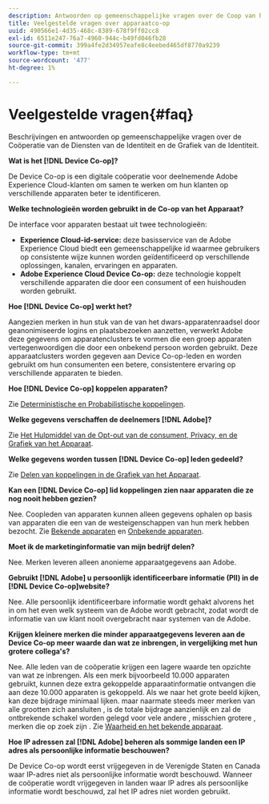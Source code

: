 ```yaml
---
description: Antwoorden op gemeenschappelijke vragen over de Coop van het Apparaat (de Coöperatie van de Diensten van de Identiteit en de Grafiek van de Identiteit).
title: Veelgestelde vragen over apparaatco-op
uuid: 490566e1-4d35-468c-8389-678f9ff02cc8
exl-id: 6511e247-76a7-4960-944c-b49fd046fb28
source-git-commit: 399a4fe2d34957eafe8c4eebed465df8770a9239
workflow-type: tm+mt
source-wordcount: '477'
ht-degree: 1%

---
```


# Veelgestelde vragen{#faq}

Beschrijvingen en antwoorden op gemeenschappelijke vragen over de Coöperatie van de Diensten van de Identiteit en de Grafiek van de Identiteit.

**Wat is het  [!DNL Device Co-op]?**

De Device Co-op is een digitale coöperatie voor deelnemende Adobe Experience Cloud-klanten om samen te werken om hun klanten op verschillende apparaten beter te identificeren.

**Welke technologieën worden gebruikt in de Co-op van het Apparaat?**

De interface voor apparaten bestaat uit twee technologieën:

* **Experience Cloud-id-service:** deze basisservice van de Adobe Experience Cloud biedt een gemeenschappelijke id waarmee gebruikers op consistente wijze kunnen worden geïdentificeerd op verschillende oplossingen, kanalen, ervaringen en apparaten.
* **Adobe Experience Cloud Device Co-op:** deze technologie koppelt verschillende apparaten die door een consument of een huishouden worden gebruikt.

**Hoe  [!DNL Device Co-op] werkt het?**

Aangezien merken in hun stuk van de van het dwars-apparatenraadsel door geanonimiseerde logins en plaatsbezoeken aanzetten, verwerkt Adobe deze gegevens om apparatenclusters te vormen die een groep apparaten vertegenwoordigen die door een onbekend persoon worden gebruikt. Deze apparaatclusters worden gegeven aan Device Co-op-leden en worden gebruikt om hun consumenten een betere, consistentere ervaring op verschillende apparaten te bieden.

**Hoe  [!DNL Device Co-op] koppelen apparaten?**

Zie [Deterministische en Probabilistische koppelingen](processes/links.md#concept-58bb7ab25f904f5f98d645e35205c931).

**Welke gegevens verschaffen de deelnemers  [!DNL Adobe]?**

Zie [Het Hulpmiddel van de Opt-out van de consument, Privacy, en de Grafiek van het Apparaat](privacy.md#concept-fa1346e6b95a484eaeafc9bebe3cd6be).

**Welke gegevens worden tussen  [!DNL Device Co-op] leden gedeeld?**

Zie [Delen van koppelingen in de Grafiek van het Apparaat](processes/link-sharing.md#concept-7168053105a94649a3f092d375d79eaf).

<!--
Removed at Asa's request.
<p><b>What does <span class="keyword"> Adobe </span> see via the <span class="wintitle"> Device Graph </span>?</b> </p>
<p>Adobe can see which devices are most likely being used by the same person, using probabilistic and deterministic device graph algorithms. This match between a group of devices and a person is really two numbers that are linked to each other. One number represents a group of devices believed to belong to the same person while the other number represents a person. Adobe makes this linked device information available to consumers as well, so they can correct misinformation and/or opt-out one or all devices from the Device Co-op. </p>
-->

**Kan een  [!DNL Device Co-op] lid koppelingen zien naar apparaten die ze nog nooit hebben gezien?**

Nee. Coopleden van apparaten kunnen alleen gegevens ophalen op basis van apparaten die een van de westeigenschappen van hun merk hebben bezocht. Zie [Bekende apparaten](processes/known-device.md#concept-8e87c276819a48bfac5cef10b45216d1) en [Onbekende apparaten](processes/unknown-device.md#concept-95090d341cdc4c22ba4319d79d8f6e40).

**Moet ik de marketinginformatie van mijn bedrijf delen?**

Nee. Merken leveren alleen anonieme apparaatgegevens aan Adobe.

**Gebruikt  [!DNL Adobe] u persoonlijk identificeerbare informatie (PII) in de  [!DNL Device Co-op]website?**

Nee. Alle persoonlijk identificeerbare informatie wordt gehakt alvorens het in om het even welk systeem van de Adobe wordt gebracht, zodat wordt de informatie van uw klant nooit overgebracht naar systemen van de Adobe.

**Krijgen kleinere merken die minder apparaatgegevens leveren aan de Device Co-op meer waarde dan wat ze inbrengen, in vergelijking met hun grotere collega&#39;s?**

Nee. Alle leden van de coöperatie krijgen een lagere waarde ten opzichte van wat ze inbrengen. Als een merk bijvoorbeeld 10.000 apparaten gebruikt, kunnen deze extra gekoppelde apparaatinformatie ontvangen die aan deze 10.000 apparaten is gekoppeld. Als we naar het grote beeld kijken, kan deze bijdrage minimaal lijken. maar naarmate steeds meer merken van alle grootten zich aansluiten , is de totale bijdrage aanzienlijk en zal de ontbrekende schakel worden gelegd voor vele andere , misschien grotere , merken die op zoek zijn . Zie [Waarheid en het bekende apparaat](processes/known-device.md#section-0543188729d845d6b95db70b8b25e9f8).

**Hoe IP adressen zal  [!DNL Adobe] beheren als sommige landen een IP adres als persoonlijke informatie beschouwen?**

De Device Co-op wordt eerst vrijgegeven in de Verenigde Staten en Canada waar IP-adres niet als persoonlijke informatie wordt beschouwd. Wanneer de coöperatie wordt vrijgegeven in landen waar IP adres als persoonlijke informatie wordt beschouwd, zal het IP adres niet worden gebruikt.
